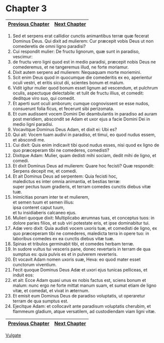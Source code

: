 # Chapter 3
| [Previous Chapter](Chapter%2002.md)| [Next Chapter](Chapter%2004.md) |
| --- | --- |
1. Sed et serpens erat callidior cunctis animantibus terræ quæ fecerat Dominus Deus. Qui dixit ad mulierem: Cur præcepit vobis Deus ut non comederetis de omni ligno paradisi?
2. Cui respondit mulier: De fructu lignorum, quæ sunt in paradiso, vescimur:
3. de fructu vero ligni quod est in medio paradisi, præcepit nobis Deus ne comederemus, et ne tangeremus illud, ne forte moriamur.
4. Dixit autem serpens ad mulierem: Nequaquam morte moriemini.
5. Scit enim Deus quod in quocumque die comederitis ex eo, aperientur oculi vestri, et eritis sicut dii, scientes bonum et malum.
6. Vidit igitur mulier quod bonum esset lignum ad vescendum, et pulchrum oculis, aspectuque delectabile: et tulit de fructu illius, et comedit: deditque viro suo, qui comedit.
7. Et aperti sunt oculi amborum; cumque cognovissent se esse nudos, consuerunt folia ficus, et fecerunt sibi perizomata.
8. Et cum audissent vocem Domini Dei deambulantis in paradiso ad auram post meridiem, abscondit se Adam et uxor ejus a facie Domini Dei in medio ligni paradisi.
9. Vocavitque Dominus Deus Adam, et dixit ei: Ubi es?
10. Qui ait: Vocem tuam audivi in paradiso, et timui, eo quod nudus essem, et abscondi me.
11. Cui dixit: Quis enim indicavit tibi quod nudus esses, nisi quod ex ligno de quo præceperam tibi ne comederes, comedisti?
12. Dixitque Adam: Mulier, quam dedisti mihi sociam, dedit mihi de ligno, et comedi.
13. Et dixit Dominus Deus ad mulierem: Quare hoc fecisti? Quæ respondit: Serpens decepit me, et comedi.  
14. Et ait Dominus Deus ad serpentem: Quia fecisti hoc,  
maledictus es inter omnia animantia, et bestias terræ:  
super pectus tuum gradieris, et terram comedes cunctis diebus vitæ tuæ.  
15. Inimicitias ponam inter te et mulierem,  
et semen tuum et semen illius:  
ipsa conteret caput tuum,  
et tu insidiaberis calcaneo ejus.
16. Mulieri quoque dixit: Multiplicabo ærumnas tuas, et conceptus tuos: in dolore paries filios, et sub viri potestate eris, et ipse dominabitur tui.
17. Adæ vero dixit: Quia audisti vocem uxoris tuæ, et comedisti de ligno, ex quo præceperam tibi ne comederes, maledicta terra in opere tuo: in laboribus comedes ex ea cunctis diebus vitæ tuæ.
18. Spinas et tribulos germinabit tibi, et comedes herbam terræ.
19. In sudore vultus tui vesceris pane, donec revertaris in terram de qua sumptus es: quia pulvis es et in pulverem reverteris.
20. Et vocavit Adam nomen uxoris suæ, Heva: eo quod mater esset cunctorum viventium.
21. Fecit quoque Dominus Deus Adæ et uxori ejus tunicas pelliceas, et induit eos:
22. et ait: Ecce Adam quasi unus ex nobis factus est, sciens bonum et malum: nunc ergo ne forte mittat manum suam, et sumat etiam de ligno vitæ, et comedat, et vivat in æternum.
23. Et emisit eum Dominus Deus de paradiso voluptatis, ut operaretur terram de qua sumptus est.
24. Ejecitque Adam: et collocavit ante paradisum voluptatis cherubim, et flammeum gladium, atque versatilem, ad custodiendam viam ligni vitæ.

| [Previous Chapter](Chapter%2002.md)| [Next Chapter](Chapter%2004.md) |
| --- | --- |

[Vulgate](../Vulgateindex.md)